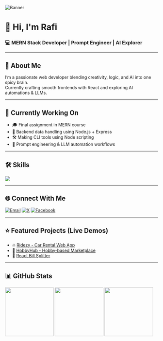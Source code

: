 ![Banner](https://github.com/user-attachments/assets/642f8717-455e-40ce-abe1-46e4635e79e0)

# 👋 Hi, I'm Rafi

### 💻 MERN Stack Developer | Prompt Engineer | AI Explorer

---

## 🧠 About Me

I’m a passionate web developer blending creativity, logic, and AI into one spicy brain.  
Currently crafting smooth frontends with React and exploring AI automations & LLMs.

---

## 🚀 Currently Working On
- 🎓 Final assignment in MERN course  
- 🔗 Backend data handling using Node.js + Express  
- 🛠️ Making CLI tools using Node scripting  
- 🤖 Prompt engineering & LLM automation workflows  

---

## 🛠️ Skills

<p align="left">
  <img src="https://skillicons.dev/icons?i=react,nodejs,express,mongodb,firebase,tailwind,js,html,css" />
</p>

---

## 🌐 Connect With Me

[![Email](https://img.shields.io/badge/Email-D14836?style=for-the-badge&logo=gmail&logoColor=white)](mailto:farhannahbubrafi@gmail.com)
[![X](https://img.shields.io/badge/X-000000?style=for-the-badge&logo=twitter&logoColor=white)](https://x.com/FMRaafi)
[![Facebook](https://img.shields.io/badge/Facebook-1877F2?style=for-the-badge&logo=facebook&logoColor=white)](https://facebook.com/md.rafi669)

---

## ⭐ Featured Projects (Live Demos)

- 🔥 [Ridezy - Car Rental Web App](https://ridezy-f8c9c.web.app/)  
- 🧵 [HobbyHub - Hobby-based Marketplace](https://hobby-hub-1549a.web.app/)  
- 💸 [React Bill Splitter](https://react-bill-98a27.web.app/)  

---

## 📊 GitHub Stats

<div align="flex">
  <img height="160em" src="https://github-readme-stats.vercel.app/api?username=rafirono13&theme=dracula&hide_border=false&include_all_commits=false&count_private=false" />
  <img height="160em" src="https://nirzak-streak-stats.vercel.app/?user=rafirono13&theme=dracula&hide_border=false" />
  <img height="160em" src="https://github-readme-stats.vercel.app/api/top-langs/?username=rafirono13&theme=dracula&hide_border=false&layout=compact" />
</div>


